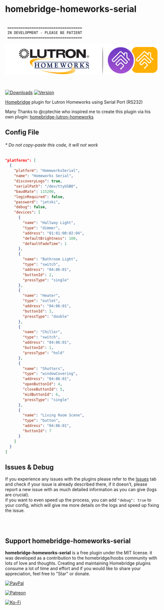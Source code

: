 # homebridge-homeworks-serial

~~~~~~~~~~~~~~~~~~~~~~~~~~~~~~~~~~~ text

 ==================================
 IN DEVELOPMENT - PLEASE BE PATIENT
 ==================================

~~~~~~~~~~~~~~~~~~~~~~~~~~~~~~~~~~~

<img src="branding/lutron_hw_homebridge.png" width="500px">

&nbsp;

[![Downloads](https://img.shields.io/npm/dt/homebridge-homeworks-serial.svg?color=critical)](https://www.npmjs.com/package/homebridge-homeworks-serial)
[![Version](https://img.shields.io/npm/v/homebridge-homeworks-serial)](https://www.npmjs.com/package/homebridge-homeworks-serial)

[Homebridge](https://github.com/nfarina/homebridge) plugin for Lutron Homeworks using Serial Port (RS232)

Many Thanks to @cptechie who inspired me to create this plugin via his own plugin: [homebridge-lutron-homeworks](https://github.com/cptechie/homebridge-lutron-homeworks)

## Config File

###### \* Do not copy-paste this code, it will not work

~~~~~~~~~~~~~~~~~~~~~~~~~~~~~~~~~~~~~ json
"platforms": [
  {
    "platform": "HomeworksSerial",
    "name": "Homeworks Serial",
    "discoveryLogs": true,
    "serialPath": "/dev/ttyUSB0",
    "baudRate": 115200,
    "loginRequired": false,
    "password": "jetski",
    "debug": false,
    "devices": [
      {
        "name": "Hallway Light",
        "type": "dimmer",
        "address": "01:01:00:02:04",
        "defaultBrightness": 100,
        "defaultFadeTime": 1
      },
      {
        "name": "Bathroom Light",
        "type": "switch",
        "address": "04:06:01",
        "buttonId": 2,
        "pressType": "single"
      },
      {
        "name": "Heater",
        "type": "outlet",
        "address": "04:06:01",
        "buttonId": 3,
        "pressType": "double"
      },
      {
        "name": "Chiller",
        "type": "switch",
        "address": "04:06:01",
        "buttonId": 1,
        "pressType": "hold"
      },
      {
        "name": "Shutters",
        "type": "windowCovering",
        "address": "04:06:01",
        "openButtonId": 4,
        "closeButtonId": 5,
        "midButtonId": 6,
        "pressType": "single"
      },
      {
        "name": "Living Room Scene",
        "type": "button",
        "address": "04:06:01",
        "buttonId": 7
      }
    ]
  }
]
~~~~~~~~~~~~~~~~~~~~~~~~~~~~~~~~~~~~~

## Issues & Debug

If you experience any issues with the plugins please refer to the [Issues](https://github.com/nitaybz/homebridge-homeworks-serial/issues) tab and check if your issue is already described there, if it doesn't, please report a new issue with as much detailed information as you can give (logs are crucial).\
if you want to even speed up the process, you can add `"debug": true` to your config, which will give me more details on the logs and speed up fixing the issue.

\
&nbsp;

## Support homebridge-homeworks-serial

**homebridge-homeworks-serial** is a free plugin under the MIT license. it was developed as a contribution to the homebridge/hoobs community with lots of love and thoughts.
Creating and maintaining Homebridge plugins consume a lot of time and effort and if you would like to share your appreciation, feel free to "Star" or donate.

[![PayPal](https://img.shields.io/badge/PayPal-Donate-blue.svg?logo=paypal)](https://www.paypal.me/nitaybz)

[![Patreon](https://img.shields.io/badge/PATREON-Become%20a%20patron-red.svg?logo=patreon)](https://www.patreon.com/nitaybz)

[![Ko-Fi](https://img.shields.io/badge/Ko--Fi-Buy%20me%20a%20coffee-29abe0.svg?logo=ko-fi)](https://ko-fi.com/nitaybz)
